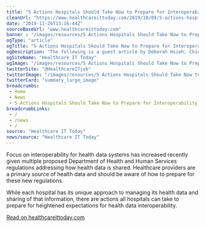 ```yaml
--- 
title: "5 Actions Hospitals Should Take Now to Prepare for Interoperability"
cleanUrl: "https://www.healthcareittoday.com/2019/10/09/5-actions-hospitals-should-take-now-to-prepare-for-interoperability/"
date: "2019-11-26T13:16:44Z"
sourceBaseUrl: "www.healthcareittoday.com"
banner : "/images/resources/5 Actions Hospitals Should Take Now to Prepare for Interoperability.png"
ogType: "article"
ogTitle: "5 Actions Hospitals Should Take Now to Prepare for Interoperability"
ogDescription: "The following is a guest article by Deborah Hsieh, Chief Policy & Strategy Officer at Ciox. Focus on interoperability for health data systems has increased recently given multiple proposed Depa"
ogSiteName: "Healthcare IT Today"
ogImage: "/images/resources/5 Actions Hospitals Should Take Now to Prepare for Interoperability.png"
twitterSite: "@HealthcareITjob"
twitterImage: "/images/resources/5 Actions Hospitals Should Take Now to Prepare for Interoperability.png"
twitterCard: "summary_large_image"
breadcrumbs:
 - Home
 - News
 - 5 Actions Hospitals Should Take Now to Prepare for Interoperability
breadcrumbLinks:
 - / 
 - /news
 - / 
source: "Healthcare IT Today"
news/source: "Healthcare IT Today"
---
```

Focus on interoperability for health data systems has increased recently given multiple proposed Department of Health and Human Services regulations addressing how health data is shared. Healthcare providers are a primary source of health data and should be aware of how to prepare for these new regulations. 

While each hospital has its unique approach to managing its health data and sharing of that information, there are actions all hospitals can take to prepare for heightened expectations for health data interoperability.  
  
[Read on healthcareittoday.com](https://www.healthcareittoday.com/2019/10/09/5-actions-hospitals-should-take-now-to-prepare-for-interoperability/)
